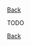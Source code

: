[Back](TechDoc_Architecture_Game_Entity_BuildingSound.md)

TODO

[Back](TechDoc_Architecture_Game_Entity_BuildingSound.md)